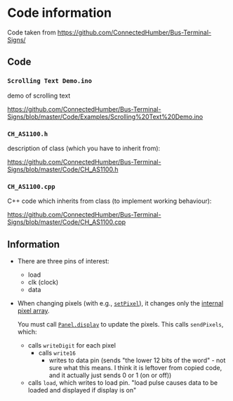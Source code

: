 # Code information

Code taken from <https://github.com/ConnectedHumber/Bus-Terminal-Signs/>

## Code

### `Scrolling Text Demo.ino`

demo of scrolling text

<https://github.com/ConnectedHumber/Bus-Terminal-Signs/blob/master/Code/Examples/Scrolling%20Text%20Demo.ino>

### `CH_AS1100.h`

description of class (which you have to inherit from):

<https://github.com/ConnectedHumber/Bus-Terminal-Signs/blob/master/Code/CH_AS1100.h>

### `CH_AS1100.cpp`

C++ code which inherits from class (to implement working behaviour):

<https://github.com/ConnectedHumber/Bus-Terminal-Signs/blob/master/Code/CH_AS1100.cpp>

## Information

- There are three pins of interest:
  - load
  - clk (clock)
  - data
- When changing pixels (with e.g., [`setPixel`]), it changes only the [internal pixel array].

  You must call [`Panel.display`] to update the pixels.
  This calls `sendPixels`, which:

  - calls `writeDigit` for each pixel
    - calls `write16`
      - writes to data pin (sends "the lower 12 bits of the word" - not sure what this means. I think it is leftover from copied code, and it actually just sends 0 or 1 (on or off))
  - calls `load`, which writes to load pin. "load pulse causes data to be loaded and displayed if display is on"

[`setPixel`]: https://github.com/ConnectedHumber/Bus-Terminal-Signs/blob/924d6c9f16a497d58154f33e4dc9a63ff28e7344/Code/CH_AS1100.cpp#L390-L404
[internal pixel array]: https://github.com/ConnectedHumber/Bus-Terminal-Signs/blob/924d6c9f16a497d58154f33e4dc9a63ff28e7344/Code/CH_AS1100.h#L67
[`Panel.display`]: https://github.com/ConnectedHumber/Bus-Terminal-Signs/blob/924d6c9f16a497d58154f33e4dc9a63ff28e7344/Code/Examples/Scrolling%20Text%20Demo.ino#L71
